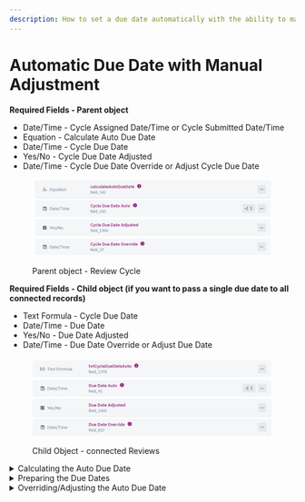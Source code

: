 ```yaml
---
description: How to set a due date automatically with the ability to manually override it
---
```


# Automatic Due Date with Manual Adjustment

**Required Fields - Parent object**

* Date/Time - Cycle Assigned Date/Time or Cycle Submitted Date/Time
* Equation - Calculate Auto Due Date
* Date/Time - Cycle Due Date
* Yes/No - Cycle Due Date Adjusted
* Date/Time - Cycle Due Date Override or Adjust Cycle Due Date

<figure><img src="../../.gitbook/assets/image (8).png" alt=""><figcaption><p>Parent object - Review Cycle</p></figcaption></figure>

**Required Fields - Child object (if you want to pass a single due date to all connected records)**

* Text Formula - Cycle Due Date
* Date/Time - Due Date
* Yes/No - Due Date Adjusted
* Date/Time - Due Date Override or Adjust Due Date

<figure><img src="../../.gitbook/assets/image (11).png" alt=""><figcaption><p>Child Object - connected Reviews</p></figcaption></figure>

<details>

<summary>Calculating the Auto Due Date</summary>

Depending on use case, we need either an Assigned Date or a Submitted Date for the cycle to give us a starting date to calculate our due date from. We calculate from that date based on whats required by the process. In this example we use 10 days but in some scenarios you may likely use something like 7 days for a week, 14 days for 2 weeks, 28-31 days for a month, 60 days for 2 months, 90-91 days for a quarter, or 365 days for a year.

```
{Cycle Assigned Date Time} !=0 ? {Cycle Assigned Date Time} + 10 : null
```

With ternary operators we indicate here that if the Assigned Date is not blank to add 10 days to it for the Due Date, else, leave the date blank.

Be sure to set the Equation Type to Date, Date Type to days, and Result Type to Date. We also ignore time for the purpose of this example but it is an available option.

</details>

<details>

<summary>Preparing the Due Dates</summary>

Once we have our Equation in place, we set our Cycle Auto Due Date field to it.

If you are passing the due date down to any child records as well, you will set its Text Formula to the parent object's Cycle Auto Due Date. Then with the Child's own Due Date Auto field, we set it to that Text Formula if it is not blank and the Due Date Auto is blank.

</details>

<details>

<summary>Overriding/Adjusting the Auto Due Date</summary>

This can be one of two ways; either by inline editing in a table, via a form submit, or both.

When using the inline editing option, the downside is both the Auto Due Date and the Due Date Override fields must be present. We use record rules & display rules for when a date is entered to Adjust the due date. We bold the field and strikethrough the Auto Due Date to give the visual cues that the date has been overridden/adjusted.&#x20;

<img src="../../.gitbook/assets/image (3).png" alt="" data-size="original">

These display rules can be applied even if you decide to only adjust the dates with a form submit. For this display rule to work, we set the yes/no field to yes to indicate it has been adjusted. If the Due Date Adjusted is yes, then these display rules apply.

If we use a form submit, we create a menu button for the action:

![](<../../.gitbook/assets/image (7).png>)

Which opens up a modal page with a form submit to mark the due date as adjusted with yes and to give the field a date value.

![](<../../.gitbook/assets/image (1).png>)

If you want the ability to adjust all due dates for connected child records, record rules must be added accordingly

![](<../../.gitbook/assets/image (10).png>)

</details>
